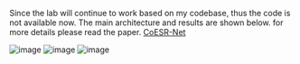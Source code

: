 Since the lab will continue to work based on my codebase, thus the code is not available now. The main architecture and results are shown below. for more details please read the paper. [CoESR-Net](CoESR-Net.pdf)

![image](https://github.com/zhihao0611/Underwater-processing/blob/main/results/Architecture.png)
![image](https://github.com/zhihao0611/Underwater-processing/blob/main/results/Metrics.png)
![image](https://github.com/zhihao0611/Underwater-processing/blob/main/results/Results%20compare.png)
